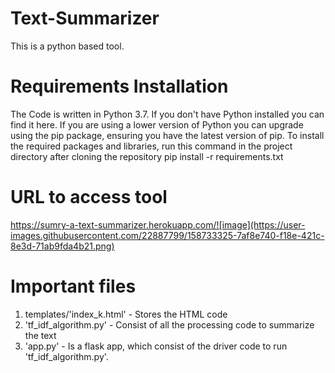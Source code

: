 # Text-Summarizer
This is a python based tool.

# Requirements Installation
The Code is written in Python 3.7. If you don't have Python installed you can find it here. If you are using a lower version of Python you can upgrade using the pip package, ensuring you have the latest version of pip. To install the required packages and libraries, run this command in the project directory after cloning the repository
pip install -r requirements.txt

# URL to access tool 
https://sumry-a-text-summarizer.herokuapp.com/![image](https://user-images.githubusercontent.com/22887799/158733325-7af8e740-f18e-421c-8e3d-71ab9fda4b21.png)

# Important files
1. templates/'index_k.html' - Stores the HTML code 
2. 'tf_idf_algorithm.py' - Consist of all the processing code to summarize the text
3. 'app.py' - Is a flask app, which consist of the driver code to run 'tf_idf_algorithm.py'.
